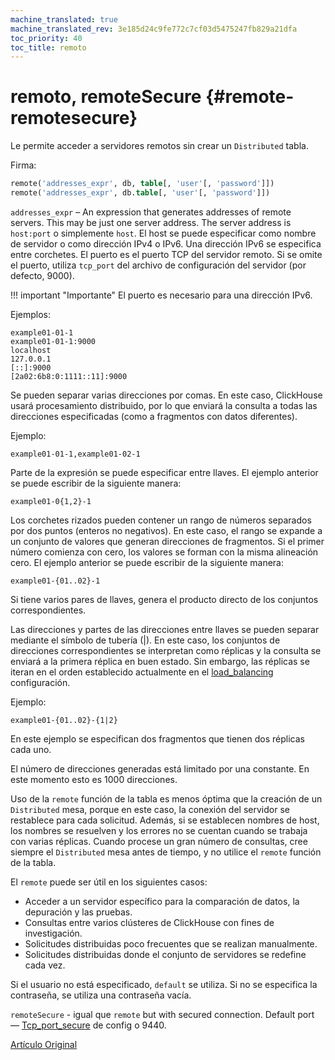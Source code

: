 ```yaml
---
machine_translated: true
machine_translated_rev: 3e185d24c9fe772c7cf03d5475247fb829a21dfa
toc_priority: 40
toc_title: remoto
---
```


# remoto, remoteSecure {#remote-remotesecure}

Le permite acceder a servidores remotos sin crear un `Distributed` tabla.

Firma:

``` sql
remote('addresses_expr', db, table[, 'user'[, 'password']])
remote('addresses_expr', db.table[, 'user'[, 'password']])
```

`addresses_expr` – An expression that generates addresses of remote servers. This may be just one server address. The server address is `host:port` o simplemente `host`. El host se puede especificar como nombre de servidor o como dirección IPv4 o IPv6. Una dirección IPv6 se especifica entre corchetes. El puerto es el puerto TCP del servidor remoto. Si se omite el puerto, utiliza `tcp_port` del archivo de configuración del servidor (por defecto, 9000).

!!! important "Importante"
    El puerto es necesario para una dirección IPv6.

Ejemplos:

``` text
example01-01-1
example01-01-1:9000
localhost
127.0.0.1
[::]:9000
[2a02:6b8:0:1111::11]:9000
```

Se pueden separar varias direcciones por comas. En este caso, ClickHouse usará procesamiento distribuido, por lo que enviará la consulta a todas las direcciones especificadas (como a fragmentos con datos diferentes).

Ejemplo:

``` text
example01-01-1,example01-02-1
```

Parte de la expresión se puede especificar entre llaves. El ejemplo anterior se puede escribir de la siguiente manera:

``` text
example01-0{1,2}-1
```

Los corchetes rizados pueden contener un rango de números separados por dos puntos (enteros no negativos). En este caso, el rango se expande a un conjunto de valores que generan direcciones de fragmentos. Si el primer número comienza con cero, los valores se forman con la misma alineación cero. El ejemplo anterior se puede escribir de la siguiente manera:

``` text
example01-{01..02}-1
```

Si tiene varios pares de llaves, genera el producto directo de los conjuntos correspondientes.

Las direcciones y partes de las direcciones entre llaves se pueden separar mediante el símbolo de tubería (\|). En este caso, los conjuntos de direcciones correspondientes se interpretan como réplicas y la consulta se enviará a la primera réplica en buen estado. Sin embargo, las réplicas se iteran en el orden establecido actualmente en el [load\_balancing](../../operations/settings/settings.md) configuración.

Ejemplo:

``` text
example01-{01..02}-{1|2}
```

En este ejemplo se especifican dos fragmentos que tienen dos réplicas cada uno.

El número de direcciones generadas está limitado por una constante. En este momento esto es 1000 direcciones.

Uso de la `remote` función de la tabla es menos óptima que la creación de un `Distributed` mesa, porque en este caso, la conexión del servidor se restablece para cada solicitud. Además, si se establecen nombres de host, los nombres se resuelven y los errores no se cuentan cuando se trabaja con varias réplicas. Cuando procese un gran número de consultas, cree siempre el `Distributed` mesa antes de tiempo, y no utilice el `remote` función de la tabla.

El `remote` puede ser útil en los siguientes casos:

-   Acceder a un servidor específico para la comparación de datos, la depuración y las pruebas.
-   Consultas entre varios clústeres de ClickHouse con fines de investigación.
-   Solicitudes distribuidas poco frecuentes que se realizan manualmente.
-   Solicitudes distribuidas donde el conjunto de servidores se redefine cada vez.

Si el usuario no está especificado, `default` se utiliza.
Si no se especifica la contraseña, se utiliza una contraseña vacía.

`remoteSecure` - igual que `remote` but with secured connection. Default port — [Tcp\_port\_secure](../../operations/server-configuration-parameters/settings.md#server_configuration_parameters-tcp_port_secure) de config o 9440.

[Artículo Original](https://clickhouse.tech/docs/en/query_language/table_functions/remote/) <!--hide-->
